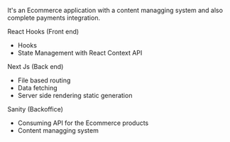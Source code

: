 It's an Ecommerce application with a content managging system and also complete payments integration.

React Hooks (Front end)
- Hooks
- State Management with React Context API

Next Js (Back end)
- File based routing
- Data fetching 
- Server side rendering static generation

Sanity (Backoffice)
- Consuming API for the Ecommerce products
- Content managging system
